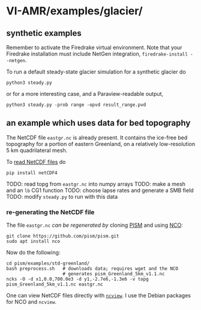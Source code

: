 # VI-AMR/examples/glacier/

## synthetic examples

Remember to activate the Firedrake virtual environment.  Note that your Firedrake installation must include NetGen integration, `firedrake-install --netgen`.

To run a default steady-state glacier simulation for a synthetic glacier do
```
python3 steady.py
```
or for a more interesting case, and a Paraview-readable output,
```
python3 steady.py -prob range -opvd result_range.pvd
```

## an example which uses data for bed topography

The NetCDF file `eastgr.nc` is already present.  It contains the ice-free bed topography for a portion of eastern Greenland, on a relatively low-resolution 5 km quadrilateral mesh.

To [read NetCDF files](https://unidata.github.io/netcdf4-python/) do
```
pip install netCDF4
```

TODO:  read topg from `eastgr.nc` into numpy arrays
TODO:  make a mesh and an `lb` CG1 function
TODO:  choose lapse rates and generate a SMB field
TODO:  modify `steady.py` to run with this data

### re-generating the NetCDF file

The file `eastgr.nc` _can be regenerated by_ cloning [PISM](https://github.com/pism/pism/) and using [NCO](https://nco.sourceforge.net/):
```
git clone https://github.com/pism/pism.git
sudo apt install nco
```
Now do the following:
```
cd pism/examples/std-greenland/
bash preprocess.sh   # downloads data; requires wget and the NCO
                     # generates pism_Greenland_5km_v1.1.nc
ncks -O -d x1,0.0,700.0e3 -d y1,-2.7e6,-1.3e6 -v topg pism_Greenland_5km_v1.1.nc eastgr.nc
```
One can view NetCDF files directly with [`ncview`](https://cirrus.ucsd.edu/ncview/).  I use the Debian packages for NCO and `ncview`.

